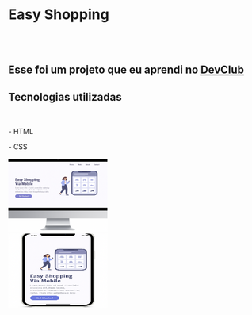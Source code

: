 <h1>Easy Shopping</h1>
<br>
<br>
<h2>Esse foi um projeto que eu aprendi no <a href="https://rodolfomori.com.br/devclub">DevClub</a></h2>

<h2>Tecnologias utilizadas</h2>
<br>
  <p>- HTML </p>
  <p>- CSS </p>
<img src="https://github.com/eduardodevclub/easy-shopping/blob/main/assets/Mockup%20Desktop.png?raw=true" width="200" height="150"/>
<br>
<img src="https://github.com/eduardodevclub/easy-shopping/blob/main/assets/Mockup%20Mobile.png?raw=true" width="200" height="150"/>
<br>
